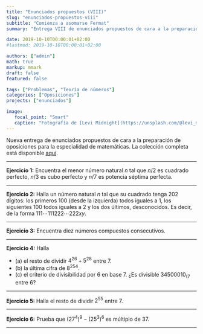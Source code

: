 ```yaml
---
title: "Enunciados propuestos (VIII)"
slug: "enunciados-propuestos-viii"
subtitle: "Comienza a asomarse Fermat"
summary: "Entrega VIII de enunciados propuestos de cara a la preparación de oposiciones en la especialidad de matemáticas."

date: 2019-10-10T00:00:01+02:00
#lastmod: 2019-10-10T00:00:01+02:00

authors: ["admin"]
math: true
markup: mmark
draft: false
featured: false

tags: ["Problemas", "Teoría de números"]
categories: ["Oposiciones"]
projects: ["enunciados"]

image:
   focal_point: "Smart"
   caption: "Fotografía de [Levi Midnight](https://unsplash.com/@levi_midnight), disponible en [Unsplash](https://unsplash.com/photos/jskrxnAs93c)."
---
```


Nueva entrega de enunciados propuestos de cara a la preparación de oposiciones para la especialidad de matemáticas. La colección completa está disponible [aquí](/courses/enunciados/).

---

**Ejercicio 1:** Encuentra el menor número natural $n$ tal que $n / 2$ es cuadrado perfecto, $n / 3$ es cubo perfecto y $n / 7$ es potencia séptima perfecta.

---

**Ejercicio 2:** Halla un número natural $n$ tal que su cuadrado tenga $202$ dígitos: los primeros $100$ (desde la izquierda) todos iguales a $1$, los siguientes $100$ todos iguales a $2$ y los dos últimos, desconocidos. Es decir, de la forma $111\cdots111222\cdots222xy$.

---

**Ejercicio 3:** Encuentra diez números compuestos consecutivos.

---

**Ejercicio 4:** Halla

- (a) el resto de dividir $4^{26} + 5^{28}$ entre $7$.
- (b) la última cifra de $8^{254}$.
- (c) el criterio de divisibilidad por $6$ en base $7$. ¿Es divisible $34500010_{(7}$ entre $6$?

---

**Ejercicio 5:** Halla el resto de dividir $2^{55}$ entre $7$.

---

**Ejercicio 6:** Prueba que $(27 ^ 4) ^ 9 - (25 ^ 3) ^ 6$ es múltiplo de $37$.

---
